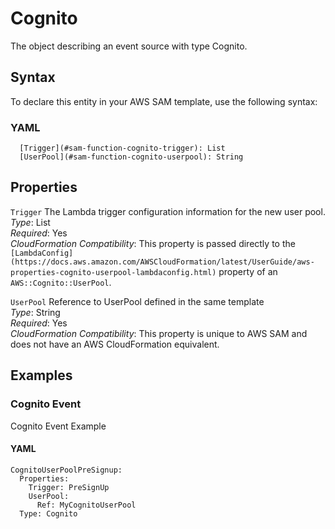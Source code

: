 # Cognito<a name="sam-property-function-cognito"></a>

The object describing an event source with type Cognito\.

## Syntax<a name="sam-property-function-cognito-syntax"></a>

To declare this entity in your AWS SAM template, use the following syntax:

### YAML<a name="sam-property-function-cognito-syntax.yaml"></a>

```
  [Trigger](#sam-function-cognito-trigger): List
  [UserPool](#sam-function-cognito-userpool): String
```

## Properties<a name="sam-property-function-cognito-properties"></a>

 `Trigger`   <a name="sam-function-cognito-trigger"></a>
The Lambda trigger configuration information for the new user pool\.  
*Type*: List  
*Required*: Yes  
*CloudFormation Compatibility*: This property is passed directly to the `[LambdaConfig](https://docs.aws.amazon.com/AWSCloudFormation/latest/UserGuide/aws-properties-cognito-userpool-lambdaconfig.html)` property of an `AWS::Cognito::UserPool`\.

 `UserPool`   <a name="sam-function-cognito-userpool"></a>
Reference to UserPool defined in the same template  
*Type*: String  
*Required*: Yes  
*CloudFormation Compatibility*: This property is unique to AWS SAM and does not have an AWS CloudFormation equivalent\.

## Examples<a name="sam-property-function-cognito--examples"></a>

### Cognito Event<a name="sam-property-function-cognito--examples--cognito-event"></a>

Cognito Event Example

#### YAML<a name="sam-property-function-cognito--examples--cognito-event--yaml"></a>

```
CognitoUserPoolPreSignup:
  Properties:
    Trigger: PreSignUp
    UserPool:
      Ref: MyCognitoUserPool
  Type: Cognito
```